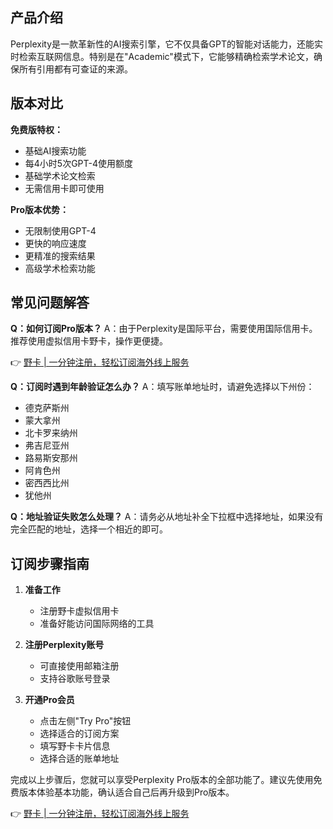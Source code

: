 ## 产品介绍

Perplexity是一款革新性的AI搜索引擎，它不仅具备GPT的智能对话能力，还能实时检索互联网信息。特别是在"Academic"模式下，它能够精确检索学术论文，确保所有引用都有可查证的来源。

## 版本对比

**免费版特权：**
- 基础AI搜索功能
- 每4小时5次GPT-4使用额度
- 基础学术论文检索
- 无需信用卡即可使用

**Pro版本优势：**
- 无限制使用GPT-4
- 更快的响应速度
- 更精准的搜索结果
- 高级学术检索功能

## 常见问题解答

**Q：如何订阅Pro版本？**
A：由于Perplexity是国际平台，需要使用国际信用卡。推荐使用虚拟信用卡野卡，操作更便捷。

👉 [野卡 | 一分钟注册，轻松订阅海外线上服务](https://bit.ly/bewildcard)

**Q：订阅时遇到年龄验证怎么办？**
A：填写账单地址时，请避免选择以下州份：
- 德克萨斯州
- 蒙大拿州
- 北卡罗来纳州
- 弗吉尼亚州
- 路易斯安那州
- 阿肯色州
- 密西西比州
- 犹他州

**Q：地址验证失败怎么处理？**
A：请务必从地址补全下拉框中选择地址，如果没有完全匹配的地址，选择一个相近的即可。

## 订阅步骤指南

1. **准备工作**
   - 注册野卡虚拟信用卡
   - 准备好能访问国际网络的工具

2. **注册Perplexity账号**
   - 可直接使用邮箱注册
   - 支持谷歌账号登录

3. **开通Pro会员**
   - 点击左侧"Try Pro"按钮
   - 选择适合的订阅方案
   - 填写野卡卡片信息
   - 选择合适的账单地址

完成以上步骤后，您就可以享受Perplexity Pro版本的全部功能了。建议先使用免费版本体验基本功能，确认适合自己后再升级到Pro版本。

👉 [野卡 | 一分钟注册，轻松订阅海外线上服务](https://bit.ly/bewildcard)